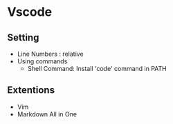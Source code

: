 # Vscode

## Setting

- Line Numbers : relative
- Using commands
  - Shell Command: Install 'code' command in PATH

## Extentions

- Vim
- Markdown All in One